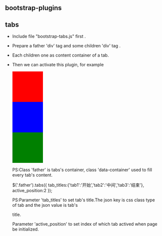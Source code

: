 ﻿## bootstrap-plugins

## tabs
  
  * Include file "bootstrap-tabs.js" first .

  * Prepare a father 'div' tag and some children 'div' tag . 
  
  * Each children one as content container of a tab.

  * Then we can activate this plugin, for example

	<div class="father">
		<div class = "data-container"><div style="width:100px;height:100px;background-color:red;"></div></div>
		<div class = "data-container"><div style="width:100px;height:100px;background-color:blue;"></div></div>
		<div class = "data-container"><div style="width:100px;height:100px;background-color:green;"></div></div>
	 </div>

	PS:Class 'father' is tabs's container, class 'data-container' used to fill every tab's content.

	  $('.father').tabs({
			tab_titles:{'tab1':'开始','tab2':'中间','tab3':'结束'},
			active_position:2
		}); 

	PS:Parameter 'tab_titles' to set tab's title.The json key is css class type of tab and the json value is tab's 
	
	title.

	   Parameter 'active_position' to set index of which tab actived when page be initialized.